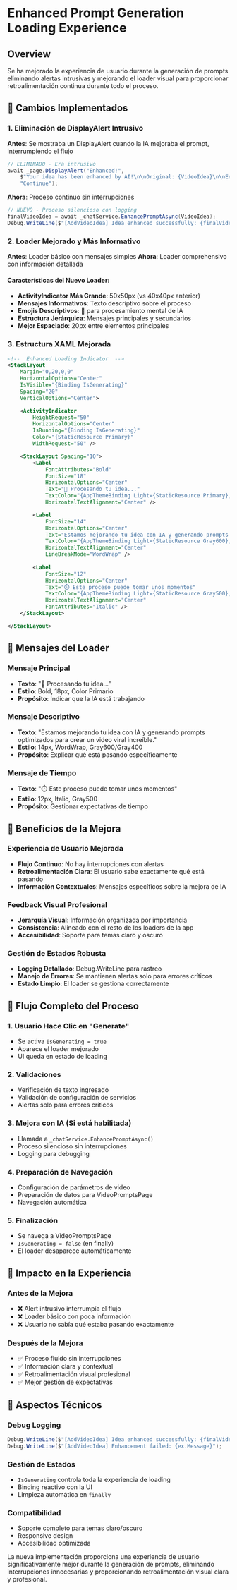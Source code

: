 # Enhanced Prompt Generation Loading Experience

## Overview
Se ha mejorado la experiencia de usuario durante la generación de prompts eliminando alertas intrusivas y mejorando el loader visual para proporcionar retroalimentación continua durante todo el proceso.

## 🚀 Cambios Implementados

### 1. **Eliminación de DisplayAlert Intrusivo**
**Antes**: Se mostraba un DisplayAlert cuando la IA mejoraba el prompt, interrumpiendo el flujo
```csharp
// ELIMINADO - Era intrusivo
await _page.DisplayAlert("Enhanced!", 
    $"Your idea has been enhanced by AI!\n\nOriginal: {VideoIdea}\n\nEnhanced: {finalVideoIdea}", 
    "Continue");
```

**Ahora**: Proceso continuo sin interrupciones
```csharp
// NUEVO - Proceso silencioso con logging
finalVideoIdea = await _chatService.EnhancePromptAsync(VideoIdea);
Debug.WriteLine($"[AddVideoIdea] Idea enhanced successfully: {finalVideoIdea}");
```

### 2. **Loader Mejorado y Más Informativo**
**Antes**: Loader básico con mensajes simples
**Ahora**: Loader comprehensivo con información detallada

#### Características del Nuevo Loader:
- **ActivityIndicator Más Grande**: 50x50px (vs 40x40px anterior)
- **Mensajes Informativos**: Texto descriptivo sobre el proceso
- **Emojis Descriptivos**: 🧠 para procesamiento mental de IA
- **Estructura Jerárquica**: Mensajes principales y secundarios
- **Mejor Espaciado**: 20px entre elementos principales

### 3. **Estructura XAML Mejorada**
```xml
<!--  Enhanced Loading Indicator  -->
<StackLayout
    Margin="0,20,0,0"
    HorizontalOptions="Center"
    IsVisible="{Binding IsGenerating}"
    Spacing="20"
    VerticalOptions="Center">

    <ActivityIndicator
        HeightRequest="50"
        HorizontalOptions="Center"
        IsRunning="{Binding IsGenerating}"
        Color="{StaticResource Primary}"
        WidthRequest="50" />

    <StackLayout Spacing="10">
        <Label
            FontAttributes="Bold"
            FontSize="18"
            HorizontalOptions="Center"
            Text="🧠 Procesando tu idea..."
            TextColor="{AppThemeBinding Light={StaticResource Primary}, Dark={StaticResource Primary}}"
            HorizontalTextAlignment="Center" />

        <Label
            FontSize="14"
            HorizontalOptions="Center"
            Text="Estamos mejorando tu idea con IA y generando prompts optimizados para crear un video viral increíble."
            TextColor="{AppThemeBinding Light={StaticResource Gray600}, Dark={StaticResource Gray400}}"
            HorizontalTextAlignment="Center"
            LineBreakMode="WordWrap" />
            
        <Label
            FontSize="12"
            HorizontalOptions="Center"
            Text="⏱️ Este proceso puede tomar unos momentos"
            TextColor="{AppThemeBinding Light={StaticResource Gray500}, Dark={StaticResource Gray500}}"
            HorizontalTextAlignment="Center"
            FontAttributes="Italic" />
    </StackLayout>

</StackLayout>
```

## 📝 Mensajes del Loader

### **Mensaje Principal**
- **Texto**: "🧠 Procesando tu idea..."
- **Estilo**: Bold, 18px, Color Primario
- **Propósito**: Indicar que la IA está trabajando

### **Mensaje Descriptivo**
- **Texto**: "Estamos mejorando tu idea con IA y generando prompts optimizados para crear un video viral increíble."
- **Estilo**: 14px, WordWrap, Gray600/Gray400
- **Propósito**: Explicar qué está pasando específicamente

### **Mensaje de Tiempo**
- **Texto**: "⏱️ Este proceso puede tomar unos momentos"
- **Estilo**: 12px, Italic, Gray500
- **Propósito**: Gestionar expectativas de tiempo

## 🎯 Beneficios de la Mejora

### **Experiencia de Usuario Mejorada**
- **Flujo Continuo**: No hay interrupciones con alertas
- **Retroalimentación Clara**: El usuario sabe exactamente qué está pasando
- **Información Contextuales**: Mensajes específicos sobre la mejora de IA

### **Feedback Visual Profesional**
- **Jerarquía Visual**: Información organizada por importancia
- **Consistencia**: Alineado con el resto de los loaders de la app
- **Accesibilidad**: Soporte para temas claro y oscuro

### **Gestión de Estados Robusta**
- **Logging Detallado**: Debug.WriteLine para rastreo
- **Manejo de Errores**: Se mantienen alertas solo para errores críticos
- **Estado Limpio**: El loader se gestiona correctamente

## 🔄 Flujo Completo del Proceso

### 1. **Usuario Hace Clic en "Generate"**
- Se activa `IsGenerating = true`
- Aparece el loader mejorado
- UI queda en estado de loading

### 2. **Validaciones**
- Verificación de texto ingresado
- Validación de configuración de servicios
- Alertas solo para errores críticos

### 3. **Mejora con IA (Si está habilitada)**
- Llamada a `_chatService.EnhancePromptAsync()`
- Proceso silencioso sin interrupciones
- Logging para debugging

### 4. **Preparación de Navegación**
- Configuración de parámetros de video
- Preparación de datos para VideoPromptsPage
- Navegación automática

### 5. **Finalización**
- Se navega a VideoPromptsPage
- `IsGenerating = false` (en finally)
- El loader desaparece automáticamente

## 🚀 Impacto en la Experiencia

### **Antes de la Mejora**
- ❌ Alert intrusivo interrumpía el flujo
- ❌ Loader básico con poca información
- ❌ Usuario no sabía qué estaba pasando exactamente

### **Después de la Mejora**
- ✅ Proceso fluido sin interrupciones
- ✅ Información clara y contextual
- ✅ Retroalimentación visual profesional
- ✅ Mejor gestión de expectativas

## 🔧 Aspectos Técnicos

### **Debug Logging**
```csharp
Debug.WriteLine($"[AddVideoIdea] Idea enhanced successfully: {finalVideoIdea}");
Debug.WriteLine($"[AddVideoIdea] Enhancement failed: {ex.Message}");
```

### **Gestión de Estados**
- `IsGenerating` controla toda la experiencia de loading
- Binding reactivo con la UI
- Limpieza automática en `finally`

### **Compatibilidad**
- Soporte completo para temas claro/oscuro
- Responsive design
- Accesibilidad optimizada

La nueva implementación proporciona una experiencia de usuario significativamente mejor durante la generación de prompts, eliminando interrupciones innecesarias y proporcionando retroalimentación visual clara y profesional.
